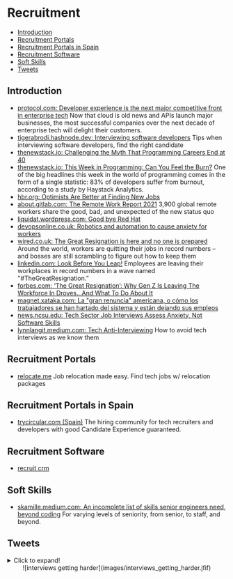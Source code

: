 # Recruitment
- [Introduction](#introduction)
- [Recruitment Portals](#recruitment-portals)
- [Recruitment Portals in Spain](#recruitment-portals-in-spain)
- [Recruitment Software](#recruitment-software)
- [Soft Skills](#soft-skills)
- [Tweets](#tweets)
## Introduction
- [protocol.com: Developer experience is the next major competitive front in enterprise tech](https://www.protocol.com/caavo-remote-senior-living-facilities) Now that cloud is old news and APIs launch major businesses, the most successful companies over the next decade of enterprise tech will delight their customers.
- [tigerabrodi.hashnode.dev: Interviewing software developers](https://tigerabrodi.hashnode.dev/interviewing-software-developers) Tips when interviewing software developers, find the right candidate
- [thenewstack.io: Challenging the Myth That Programming Careers End at 40](https://thenewstack.io/challenging-the-myth-that-programming-careers-end-at-40/)
- [thenewstack.io: This Week in Programming: Can You Feel the Burn?](https://thenewstack.io/this-week-in-programming-can-you-feel-the-burn/) One of the big headlines this week in the world of programming comes in the form of a single statistic: 83% of developers suffer from burnout, according to a study by Haystack Analytics.
- [hbr.org: Optimists Are Better at Finding New Jobs](https://hbr.org/2016/04/optimists-are-better-at-finding-new-jobs)
- [about.gitlab.com: The Remote Work Report 2021](https://about.gitlab.com/remote-work-report/) 3,900 global remote workers share the good, bad, and unexpected of the new status quo
- [liquidat.wordpress.com: Good bye Red Hat](https://liquidat.wordpress.com/2021/08/15/good-bye-red-hat/)
- [devopsonline.co.uk: Robotics and automation to cause anxiety for workers](https://www.devopsonline.co.uk/robotics-and-automation-to-cause-anxiety-for-workers/)
- [wired.co.uk: The Great Resignation is here and no one is prepared](https://www.wired.co.uk/article/great-resignation-quit-job) Around the world, workers are quitting their jobs in record numbers – and bosses are still scrambling to figure out how to keep them
- [linkedin.com: Look Before You Leap!](https://www.linkedin.com/pulse/look-before-you-leap-sarah-robb-o-hagan) Employees are leaving their workplaces in record numbers in a wave named "#TheGreatResignation.”
- [forbes.com: ‘The Great Resignation’: Why Gen Z Is Leaving The Workforce In Droves…And What To Do About It](https://www.forbes.com/sites/jasonwingard/2021/09/02/the-great-resignation-why-gen-z-is-leaving-the-workforce-in-drovesand-what-to-do-about-it)
- [magnet.xataka.com: La "gran renuncia" americana, o cómo los trabajadores se han hartado del sistema y están dejando sus empleos](https://magnet.xataka.com/en-diez-minutos/gran-renuncia-americana-como-trabajadores-se-han-hartado-sistema-estan-dejando-sus-empleos)
- [news.ncsu.edu: Tech Sector Job Interviews Assess Anxiety, Not Software Skills](https://news.ncsu.edu/2020/07/tech-job-interviews-anxiety/)
- [lynnlangit.medium.com: Tech Anti-Interviewing](https://lynnlangit.medium.com/tech-anti-interviewing-106674655ea0) How to avoid tech interviews as we know them

## Recruitment Portals
- [relocate.me](https://relocate.me/) Job relocation made easy. Find tech jobs w/ relocation packages 

## Recruitment Portals in Spain
- [trycircular.com (Spain)](https://trycircular.com) The hiring community for tech recruiters and developers with good Candidate Experience guaranteed.

## Recruitment Software
- [recruit crm](https://recruitcrm.io)

## Soft Skills
- [skamille.medium.com: An incomplete list of skills senior engineers need, beyond coding](https://skamille.medium.com/an-incomplete-list-of-skills-senior-engineers-need-beyond-coding-8ed4a521b29f) For varying levels of seniority, from senior, to staff, and beyond.

## Tweets
<details>
  <summary>Click to expand!</summary>

<center>
<blockquote class="twitter-tweet"><p lang="en" dir="ltr">Question for software engineers: Would you leave your job because you didn&#39;t like the tech stack?</p>&mdash; David Fowler 🇧🇧 (@davidfowl) <a href="https://twitter.com/davidfowl/status/1384955137588875265?ref_src=twsrc%5Etfw">April 21, 2021</a></blockquote> <script async src="https://platform.twitter.com/widgets.js" charset="utf-8"></script>
</center>

<center>
<blockquote class="twitter-tweet"><p lang="en" dir="ltr">Interviewing is career speed dating</p>&mdash; R &#39;Nearest&#39; Nabors 💙 (@rachelnabors) <a href="https://twitter.com/rachelnabors/status/1408932321286397955?ref_src=twsrc%5Etfw">June 26, 2021</a></blockquote> <script async src="https://platform.twitter.com/widgets.js" charset="utf-8"></script>

<blockquote class="twitter-tweet"><p lang="en" dir="ltr">Job interviews should be conversations, not interrogations.</p>&mdash; Adam Karpiak (@Adam_Karpiak) <a href="https://twitter.com/Adam_Karpiak/status/1412783523887452160?ref_src=twsrc%5Etfw">July 7, 2021</a></blockquote> <script async src="https://platform.twitter.com/widgets.js" charset="utf-8"></script>

<blockquote class="twitter-tweet"><p lang="en" dir="ltr">&quot;Where do you see yourself in five years?&quot;<br><br>This is still a common job interview question.<br><br>But do you hate it as much as I do and would love to stand up and simply leave immediately?<br><br>Don&#39;t.<br><br>Here is how you can turn this question into a huge win.<br><br>A thread. ↓</p>&mdash; Oliver Jumpertz (@oliverjumpertz) <a href="https://twitter.com/oliverjumpertz/status/1416351654362898436?ref_src=twsrc%5Etfw">July 17, 2021</a></blockquote> <script async src="https://platform.twitter.com/widgets.js" charset="utf-8"></script>

<blockquote class="twitter-tweet"><p lang="en" dir="ltr">Did you know that calling yourself something like &quot;Junior JavaScript Developer&quot; on your CV and socials is one of the worst things you can do for your career?<br><br>It immediately strips away a lot of your credibility and can often even close some doors.<br><br>A thread.</p>&mdash; Oliver Jumpertz (@oliverjumpertz) <a href="https://twitter.com/oliverjumpertz/status/1416732385203429380?ref_src=twsrc%5Etfw">July 18, 2021</a></blockquote> <script async src="https://platform.twitter.com/widgets.js" charset="utf-8"></script>

<blockquote class="twitter-tweet"><p lang="en" dir="ltr">&quot;Why should we hire you?&quot;<br><br>This is another of those questions everyone interviewing hates.<br><br>It spread from traditional jobs into the tech world, and even software developers have to deal with it.<br><br>But you can turn this into a huge win. Let&#39;s see how.<br><br>A thread. ↓</p>&mdash; Oliver Jumpertz (@oliverjumpertz) <a href="https://twitter.com/oliverjumpertz/status/1417110380497805314?ref_src=twsrc%5Etfw">July 19, 2021</a></blockquote> <script async src="https://platform.twitter.com/widgets.js" charset="utf-8"></script>

<blockquote class="twitter-tweet"><p lang="en" dir="ltr">&quot;Why do you want to work here?&quot;<br><br>&quot;Well, I am a web developer, and you are looking for one. Additionally, I need the money.&quot;<br><br>Some interview questions are stupid. But giving answers like the one above doesn&#39;t help.<br><br>Let&#39;s see how to tackle this one effectively.<br><br>A thread. ↓</p>&mdash; Oliver Jumpertz (@oliverjumpertz) <a href="https://twitter.com/oliverjumpertz/status/1417771984822362117?ref_src=twsrc%5Etfw">July 21, 2021</a></blockquote> <script async src="https://platform.twitter.com/widgets.js" charset="utf-8"></script>

<blockquote class="twitter-tweet"><p lang="en" dir="ltr">&quot;What&#39;s your greatest weakness?&quot;<br><br>Have you ever been asked this question in an interview and were like, &quot;Yea, uhm, well...I sometimes want to achieve too much?&quot;<br><br>This question is tricky, but here is how you can crush it!<br><br>A thread. ↓</p>&mdash; Oliver Jumpertz (@oliverjumpertz) <a href="https://twitter.com/oliverjumpertz/status/1418204856527900674?ref_src=twsrc%5Etfw">July 22, 2021</a></blockquote> <script async src="https://platform.twitter.com/widgets.js" charset="utf-8"></script>

<blockquote class="twitter-tweet"><p lang="en" dir="ltr">How I learned web development:<br><br>- Tutorial<br>- Small project <br>- Tutorial<br>- Small project<br>- Tutorial<br>- Small project<br>- Tutorial<br>- Tutorial<br>- Tutorial<br>- Tutorial<br>- Realizing I don&#39;t remember anything from the past 4 tutorials.<br>- Drink until I pass out.<br>- Tutorial<br>- Small Project</p>&mdash; Jack Forge (@TheJackForge) <a href="https://twitter.com/TheJackForge/status/1418354851646345218?ref_src=twsrc%5Etfw">July 22, 2021</a></blockquote> <script async src="https://platform.twitter.com/widgets.js" charset="utf-8"></script>

<blockquote class="twitter-tweet"><p lang="en" dir="ltr">I regularly get asked which language or framework someone should learn.<br><br>Here is my advice for aspiring software developers, asking themselves the same question, unsure what to learn to enter the industry, as someone who works as a tech lead in the industry.<br><br>A thread. ↓</p>&mdash; Oliver Jumpertz (@oliverjumpertz) <a href="https://twitter.com/oliverjumpertz/status/1423219122847031297?ref_src=twsrc%5Etfw">August 5, 2021</a></blockquote> <script async src="https://platform.twitter.com/widgets.js" charset="utf-8"></script>

<blockquote class="twitter-tweet"><p lang="en" dir="ltr">The chances of any candidate matching 100% of the requirements of a job ad for a software engineer are low.<br><br>Give it a shot and apply if you tick at least 40 - 50% of the boxes.<br><br>That company might still consider you for a different role.</p>&mdash; Oliver Jumpertz (@oliverjumpertz) <a href="https://twitter.com/oliverjumpertz/status/1423940403582144512?ref_src=twsrc%5Etfw">August 7, 2021</a></blockquote> <script async src="https://platform.twitter.com/widgets.js" charset="utf-8"></script>

<blockquote class="twitter-tweet"><p lang="en" dir="ltr">The interview process is ultra-competitive.<br><br>But with proper preparation, it is possible to stand out.<br><br>THREAD: 20 common interview questions, what they really mean, and how to nail them:</p>&mdash; Sahil Bloom (@SahilBloom) <a href="https://twitter.com/SahilBloom/status/1423971814443819009?ref_src=twsrc%5Etfw">August 7, 2021</a></blockquote> <script async src="https://platform.twitter.com/widgets.js" charset="utf-8"></script>

<blockquote class="twitter-tweet"><p lang="en" dir="ltr">Working for a bad manager can torch your professional confidence and make you feel like you&#39;re incapable of succeeding at your job.<br><br>Here&#39;s a checklist to help you tell the difference between legitimate criticism you should act upon and illegitimate criticism you should ignore.</p>&mdash; Phoebe the Career Coach (@betterwphoebe) <a href="https://twitter.com/betterwphoebe/status/1424757039713112068?ref_src=twsrc%5Etfw">August 9, 2021</a></blockquote> <script async src="https://platform.twitter.com/widgets.js" charset="utf-8"></script>

<blockquote class="twitter-tweet"><p lang="en" dir="ltr">Companies optimize for people who can pass the coding interview instead of optimizing for people who can do the job.</p>&mdash; Randall Kanna (@RandallKanna) <a href="https://twitter.com/RandallKanna/status/1436836735569199106?ref_src=twsrc%5Etfw">September 11, 2021</a></blockquote> <script async src="https://platform.twitter.com/widgets.js" charset="utf-8"></script>

<blockquote class="twitter-tweet"><p lang="en" dir="ltr">&quot;Wow you&#39;ve had a lot of jobs&quot; <br><br>Yes, I can get a 25% raise for jumping or stick around for the possibility of a cost of living bonus, which is usually less than 5%.</p>&mdash; alex dee (@aalexdee) <a href="https://twitter.com/aalexdee/status/1438592640308613121?ref_src=twsrc%5Etfw">September 16, 2021</a></blockquote> <script async src="https://platform.twitter.com/widgets.js" charset="utf-8"></script>

<blockquote class="twitter-tweet"><p lang="en" dir="ltr">We need to reinvent interviewing in tech. Companies are optimizing for the people who can game the interview but not the people who are good at the job.....</p>&mdash; Randall Kanna (@RandallKanna) <a href="https://twitter.com/RandallKanna/status/1439650505664315394?ref_src=twsrc%5Etfw">September 19, 2021</a></blockquote> <script async src="https://platform.twitter.com/widgets.js" charset="utf-8"></script>
</center>
</details>

<center>
![interviews getting harder](images/interviews_getting_harder.jfif)
</center>


